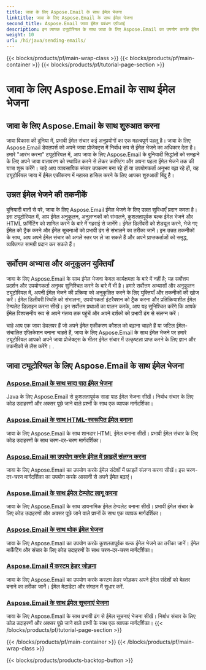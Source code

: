 ```yaml
---
title: जावा के लिए Aspose.Email के साथ ईमेल भेजना
linktitle: जावा के लिए Aspose.Email के साथ ईमेल भेजना
second_title: Aspose.Email जावा ईमेल प्रबंधन एपीआई
description: इन व्यापक ट्यूटोरियल के साथ जावा के लिए Aspose.Email का उपयोग करके ईमेल भेजने की कला में महारत हासिल करें। सहजता से ईमेल बनाना और भेजना सीखें।
weight: 10
url: /hi/java/sending-emails/
---
```


{{< blocks/products/pf/main-wrap-class >}}
{{< blocks/products/pf/main-container >}}
{{< blocks/products/pf/tutorial-page-section >}}

# जावा के लिए Aspose.Email के साथ ईमेल भेजना



## जावा के लिए Aspose.Email के साथ शुरुआत करना

जावा विकास की दुनिया में, प्रभावी ईमेल संचार कई अनुप्रयोगों का एक महत्वपूर्ण पहलू है। जावा के लिए Aspose.Email डेवलपर्स को अपने जावा प्रोजेक्ट्स में निर्बाध रूप से ईमेल भेजने का अधिकार देता है। हमारे "आरंभ करना" ट्यूटोरियल में, आप जावा के लिए Aspose.Email के बुनियादी सिद्धांतों को समझने के लिए अपने जावा वातावरण को स्थापित करने से लेकर क्राफ्टिंग और अपना पहला ईमेल भेजने तक की यात्रा शुरू करेंगे। चाहे आप व्यावसायिक संचार उपकरण बना रहे हों या उपयोगकर्ता अनुभव बढ़ा रहे हों, यह ट्यूटोरियल जावा में ईमेल एकीकरण में महारत हासिल करने के लिए आपका शुरुआती बिंदु है।

## उन्नत ईमेल भेजने की तकनीकें

बुनियादी बातों से परे, जावा के लिए Aspose.Email ईमेल भेजने के लिए उन्नत सुविधाएँ प्रदान करता है। इस ट्यूटोरियल में, आप ईमेल अनुकूलन, अनुलग्नकों को संभालने, कुशलतापूर्वक बल्क ईमेल भेजने और HTML फ़ॉर्मेटिंग को शामिल करने के बारे में गहराई से जानेंगे। ईमेल डिलीवरी को शेड्यूल करने, भेजे गए ईमेल को ट्रैक करने और ईमेल सूचनाओं को प्रभावी ढंग से संभालने का तरीका जानें। इन उन्नत तकनीकों के साथ, आप अपने ईमेल संचार को अगले स्तर पर ले जा सकते हैं और अपने प्राप्तकर्ताओं को समृद्ध, व्यक्तिगत सामग्री प्रदान कर सकते हैं।

## सर्वोत्तम अभ्यास और अनुकूलन युक्तियाँ

जावा के लिए Aspose.Email के साथ ईमेल भेजना केवल कार्यक्षमता के बारे में नहीं है; यह सर्वोत्तम प्रदर्शन और उपयोगकर्ता अनुभव सुनिश्चित करने के बारे में भी है। हमारे सर्वोत्तम अभ्यासों और अनुकूलन ट्यूटोरियल में, अपनी ईमेल भेजने की प्रक्रिया को अनुकूलित करने के लिए युक्तियाँ और तकनीकों की खोज करें। ईमेल डिलीवरी स्थिति को संभालना, उपयोगकर्ता इंटरैक्शन को ट्रैक करना और प्रतिक्रियाशील ईमेल टेम्पलेट डिज़ाइन करना सीखें। इन सर्वोत्तम प्रथाओं का पालन करके, आप यह सुनिश्चित करेंगे कि आपके ईमेल विश्वसनीय रूप से अपने गंतव्य तक पहुंचें और अपने दर्शकों को प्रभावी ढंग से संलग्न करें।

चाहे आप एक जावा डेवलपर हैं जो अपने ईमेल एकीकरण कौशल को बढ़ाना चाहते हैं या जटिल ईमेल-संचालित एप्लिकेशन बनाना चाहते हैं, जावा के लिए Aspose.Email के साथ ईमेल भेजने पर हमारे ट्यूटोरियल आपको अपने जावा प्रोजेक्ट्स के भीतर ईमेल संचार में उत्कृष्टता प्राप्त करने के लिए ज्ञान और तकनीकों से लैस करेंगे। .

## जावा ट्यूटोरियल के लिए Aspose.Email के साथ ईमेल भेजना
### [Aspose.Email के साथ सादा पाठ ईमेल भेजना](./sending-plain-text-emails/)
Java के लिए Aspose.Email से कुशलतापूर्वक सादा पाठ ईमेल भेजना सीखें। निर्बाध संचार के लिए कोड उदाहरणों और अक्सर पूछे जाने वाले प्रश्नों के साथ एक व्यापक मार्गदर्शिका।
### [Aspose.Email के साथ HTML-स्वरूपित ईमेल बनाना](./creating-html-formatted-emails/)
जावा के लिए Aspose.Email के साथ शानदार HTML ईमेल बनाना सीखें। प्रभावी ईमेल संचार के लिए कोड उदाहरणों के साथ चरण-दर-चरण मार्गदर्शिका।
### [Aspose.Email का उपयोग करके ईमेल में फ़ाइलें संलग्न करना](./attaching-files-to-emails-using-aspose-email/)
जावा के लिए Aspose.Email का उपयोग करके ईमेल संदेशों में फ़ाइलें संलग्न करना सीखें। इस चरण-दर-चरण मार्गदर्शिका का उपयोग करके आसानी से अपने ईमेल बढ़ाएं।
### [Aspose.Email के साथ ईमेल टेम्प्लेट लागू करना](./implementing-email-templates/)
जावा के लिए Aspose.Email के साथ डायनामिक ईमेल टेम्पलेट बनाना सीखें। प्रभावी ईमेल संचार के लिए कोड उदाहरणों और अक्सर पूछे जाने वाले प्रश्नों के साथ एक व्यापक मार्गदर्शिका।
### [Aspose.Email के साथ थोक ईमेल भेजना](./bulk-email-sending/)
जावा के लिए Aspose.Email का उपयोग करके कुशलतापूर्वक बल्क ईमेल भेजने का तरीका जानें। ईमेल मार्केटिंग और संचार के लिए कोड उदाहरणों के साथ चरण-दर-चरण मार्गदर्शिका।
### [Aspose.Email में कस्टम हेडर जोड़ना](./adding-custom-headers-in-aspose-email/)
जावा के लिए Aspose.Email का उपयोग करके कस्टम हेडर जोड़कर अपने ईमेल संदेशों को बेहतर बनाने का तरीका जानें। ईमेल मेटाडेटा और संगठन में सुधार करें.
### [Aspose.Email के साथ ईमेल सूचनाएं भेजना](./sending-email-notifications/)
जावा के लिए Aspose.Email के साथ प्रभावी ढंग से ईमेल सूचनाएं भेजना सीखें। निर्बाध संचार के लिए कोड उदाहरणों और अक्सर पूछे जाने वाले प्रश्नों के साथ एक व्यापक मार्गदर्शिका।
{{< /blocks/products/pf/tutorial-page-section >}}

{{< /blocks/products/pf/main-container >}}
{{< /blocks/products/pf/main-wrap-class >}}

{{< blocks/products/products-backtop-button >}}
